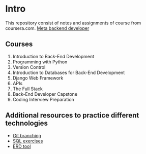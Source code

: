# Intro
This repository consist of notes and assignments of course from coursera.com.
[Meta backend developer](https://www.coursera.org/professional-certificates/meta-back-end-developer)

## Courses
1. Introduction to Back-End Development
2. Programming with Python
3. Version Control
4. Introduction to Databases for Back-End Development
5. Django Web Framework
6. APIs
7. The Full Stack
8. Back-End Developer Capstone
9. Coding Interview Preparation

## Additional resources to practice different technologies
- [Git branching](https://learngitbranching.js.org/)
- [SQL exercises](https://www.sql-ex.ru/?utm_campaign=sschool24&utm_content=pre-registration&utm_medium=email&utm_source=mindbox)
- [ERD tool](https://dbdiagram.io/d)